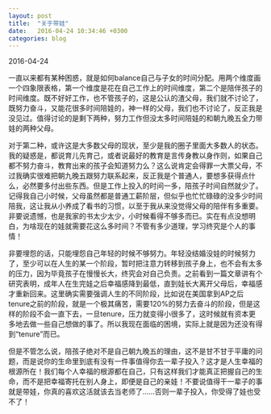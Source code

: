 ```yaml
---
layout: post
title:  "关于带娃"
date:   2016-04-24 10:34:46 +0300
categories: blog
---
```


2016-04-24

一直以来都有某种困惑，就是如何balance自己与子女的时间分配。用两个维度画一个四象限表格，第一个维度是花在自己工作上的时间维度，第二个是陪伴孩子的时间维度。既不好好工作，也不管孩子的，这是公认的渣父母，我们就不讨论了，既努力奋斗，又能花很多时间陪娃的，神一样的父母，我们也不讨论了，反正我是没见过。值得讨论的是剩下两种，努力工作但没太多时间陪娃的和朝九晚五全力带娃的两种父母。

对于第二种，或许这是大多数父母的现状，至少是我的圈子里面大多数人的状态。我的疑惑是，都说育儿先育己，或者说最好的教育是言传身教以身作则，如果自己都不努力奋斗，教育出来的孩子会知道努力么？这么说肯定会得罪一大票父母，不过我确实很难把朝九晚五跟努力联系起来，反正我是个普通人，要想多获得点什么，必然要多付出些东西。但是工作上投入的时间一多，陪孩子时间自然就少了。记得我自己小时候，父母虽然都是普通工薪阶层，但似乎也忙忙碌碌的没多少时间陪我，这让我从小养成了看书的习惯，以至于我从来没觉得父母的陪伴有多重要。非要说遗憾，也是我家的书太少太少，小时候看得不够多而已。实在有点没想明白，为啥现在的娃就需要花这么多时间？不管有多少道理，学习终究是个人的事情！

非要埋怨的话，只能埋怨自己年轻的时候不够努力。年轻没结婚没娃的时候努力了，至少可以在人生的某一个阶段，暂时把注意力转移到孩子身上，也不会有太多的压力，因为毕竟孩子在慢慢长大，终究会对自己负责。之前看到一篇文章讲有个研究表明，成年人在生完娃之后幸福感降到最低，直到娃长大离开父母后，幸福感才重新回来。这里确实需要强调人生的不同阶段，比如说在美国拿到AP之后tenure之前的阶段，就是一个极其痛苦，需要120%的努力去奋斗的阶段，但是这样的阶段不会一直下去，一旦tenure，压力就变得小很多了，这时候就有资本更多地去做一些自己想做的事了。所以我现在面临的困境，实际上就是因为还没有得到“tenure”而已。

但是不管怎么说，陪孩子绝对不是自己朝九晚五的理由，这不是甘不甘于平庸的问题，而是说你的生命里到底有没有一件事值得你去一辈子投入？这才是人生幸福的根源所在！我们每个人幸福的根源都在自己，只有这样我们才能真正把握自己的生命，而不是把幸福寄托在别人身上，即便是自己的亲娃！不要说值得干一辈子的事就是带娃，你真的喜欢这活就该去当老师了……否则一辈子投入，你受得了娃也受不了！
